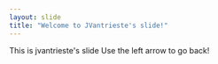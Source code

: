 ```yaml
---
layout: slide
title: "Welcome to JVantrieste's slide!"
---
```

This is jvantrieste's slide
Use the left arrow to go back!